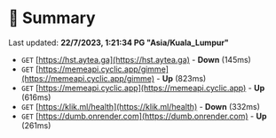 # 📖 Summary
Last updated: **22/7/2023, 1:21:34 PG "Asia/Kuala_Lumpur"**

- `GET` [https://hst.aytea.ga](https://hst.aytea.ga) - **Down** (145ms)
- `GET` [https://memeapi.cyclic.app/gimme](https://memeapi.cyclic.app/gimme) - **Up** (823ms)
- `GET` [https://memeapi.cyclic.app](https://memeapi.cyclic.app) - **Up** (616ms)
- `GET` [https://klik.ml/health](https://klik.ml/health) - **Down** (332ms)
- `GET` [https://dumb.onrender.com](https://dumb.onrender.com) - **Up** (261ms)
